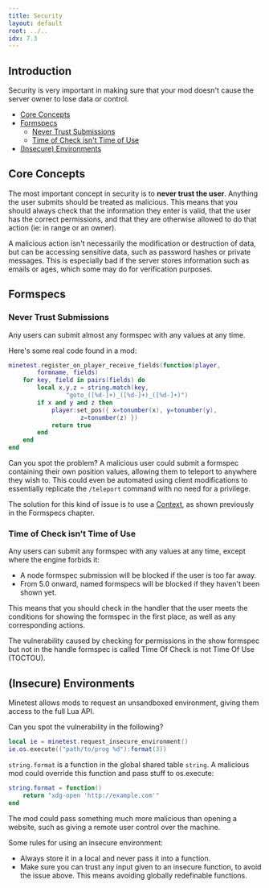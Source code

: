 ```yaml
---
title: Security
layout: default
root: ../..
idx: 7.3
---
```


## Introduction

Security is very important in making sure that your mod doesn't cause the server
owner to lose data or control.

* [Core Concepts](#core-concepts)
* [Formspecs](#formspecs)
    * [Never Trust Submissions](#never-trust-submissions)
    * [Time of Check isn't Time of Use](#time_of_check_isnt_time_of_use)
* [(Insecure) Environments](#insecure-environments)

## Core Concepts

The most important concept in security is to **never trust the user**.
Anything the user submits should be treated as malicious.
This means that you should always check that the information they
enter is valid, that the user has the correct permissions,
and that they are otherwise allowed to do that action
(ie: in range or an owner).

A malicious action isn't necessarily the modification or destruction of data,
but can be accessing sensitive data, such as password hashes or
private messages.
This is especially bad if the server stores information such as emails or ages,
which some may do for verification purposes.

## Formspecs

### Never Trust Submissions

Any users can submit almost any formspec with any values at any time.

Here's some real code found in a mod:

```lua
minetest.register_on_player_receive_fields(function(player,
        formname, fields)
    for key, field in pairs(fields) do
        local x,y,z = string.match(key,
                "goto_([%d-]+)_([%d-]+)_([%d-]+)")
        if x and y and z then
            player:set_pos({ x=tonumber(x), y=tonumber(y),
                    z=tonumber(z) })
            return true
        end
    end
end
```

Can you spot the problem? A malicious user could submit a formspec containing
their own position values, allowing them to teleport to anywhere they wish to.
This could even be automated using client modifications to essentially replicate
the `/teleport` command with no need for a privilege.

The solution for this kind of issue is to use a
[Context](../players/formspecs.html#contexts), as shown previously in
the Formspecs chapter.

### Time of Check isn't Time of Use

Any users can submit any formspec with any values at any time, except where the
engine forbids it:

* A node formspec submission will be blocked if the user is too far away.
* From 5.0 onward, named formspecs will be blocked if they haven't been shown yet.

This means that you should check in the handler that the user meets the
conditions for showing the formspec in the first place, as well as any
corresponding actions.

The vulnerability caused by checking for permissions in the show formspec but not
in the handle formspec is called Time Of Check is not Time Of Use (TOCTOU).


## (Insecure) Environments

Minetest allows mods to request an unsandboxed environment, giving them access
to the full Lua API.

Can you spot the vulnerability in the following?

```lua
local ie = minetest.request_insecure_environment()
ie.os.execute(("path/to/prog %d"):format(3))
```

`string.format` is a function in the global shared table `string`.
A malicious mod could override this function and pass stuff to os.execute:

```lua
string.format = function()
    return "xdg-open 'http://example.com'"
end
```

The mod could pass something much more malicious than opening a website, such
as giving a remote user control over the machine.

Some rules for using an insecure environment:

* Always store it in a local and never pass it into a function.
* Make sure you can trust any input given to an insecure function, to avoid the
  issue above. This means avoiding globally redefinable functions.
